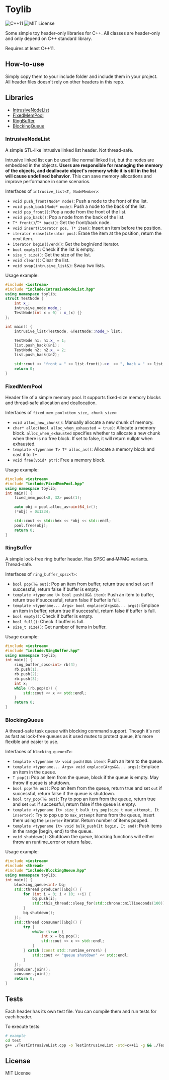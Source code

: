 # Toylib

![C++11](https://img.shields.io/badge/C%2B%2B-11-blue?logo=c%2B%2B)
![MIT License](https://img.shields.io/badge/License-MIT-green)

Some simple toy header-only libraries for C++. All classes are header-only and only depend on C++ standard library.

Requires at least C++11.

## How-to-use

Simply copy them to your include folder and include them in your project. All header files doesn't rely on other headers in this repo.

## Libraries

- [IntrusiveNodeList](#intrusivenodelist)
- [FixedMemPool](#fixedmempool)
- [RingBuffer](#ringbuffer)
- [BlockingQueue](#blockingqueue)

### IntrusiveNodeList

A simple STL-like intrusive linked list header. Not thread-safe.

Intrusive linked list can be used like normal linked list, but the nodes are embedded in the objects. **Users are responsible for managing the memory of the objects, and deallocate object's memory while it is still in the list will cause undefined behavior**. This can save memory allocations and improve performance in some scenarios.

Interfaces of `intrusive_list<T, NodeMember>`:

- `void push_front(Node* node)`: Push a node to the front of the list.
- `void push_back(Node* node)`: Push a node to the back of the list.
- `void pop_front()`: Pop a node from the front of the list.
- `void pop_back()`: Pop a node from the back of the list.
- `T* front()`/`T* back()`: Get the front/back node.
- `void insert(iterator pos, T* item)`: Insert an item before the position.
- `iterator erase(iterator pos)`: Erase the item at the position, return the next item.
- `iterator begin()/end()`: Get the begin/end iterator.
- `bool empty()`: Check if the list is empty.
- `size_t size()`: Get the size of the list.
- `void clear()`: Clear the list.
- `void swap(intrusive_list&)`: Swap two lists.

Usage example:

```C++
#include <iostream>
#include "include/IntrusiveNodeList.hpp"
using namespace toylib;
struct TestNode {
    int x_;
    intrusive_node node_;
    TestNode(int x = 0) : x_(x) {}
};

int main() {
    intrusive_list<TestNode, &TestNode::node_> list;
    
    TestNode n1; n1.x_ = 1;
    list.push_back(&n1);
    TestNode n2; n2.x_ = 2;
    list.push_back(&n2);

    std::cout << "front = " << list.front()->x_ << ", back = " << list.back()->x_ << std::endl;
    return 0;
}


```

### FixedMemPool

Header file of a simple memory pool. It supports fixed-size memory blocks and thread-safe allocation and deallocation.

Interfaces of `fixed_mem_pool<item_size, chunk_size>`:

- `void alloc_new_chunk()`: Manually allocate a new chunk of memory.
- `char* alloc(bool alloc_when_exhausted = true)`: Allocate a memory block. `alloc_when_exhausted` specifies whether to allocate a new chunk when there is no free block. If set to false, it will return nullptr when exhausted.
- `template <typename T> T* alloc_as()`: Allocate a memory block and cast it to T*.
- `void free(void* ptr)`: Free a memory block.

Usage example:

```C++
#include <iostream>
#include "include/FixedMemPool.hpp"
using namespace toylib;
int main() {
    fixed_mem_pool<8, 32> pool(1);

    auto obj = pool.alloc_as<uint64_t>();
    (*obj) = 0x1234;

    std::cout << std::hex << *obj << std::endl;
    pool.free(obj);
    return 0;
}
```

### RingBuffer

A simple lock-free ring buffer header. Has SPSC ~~and MPMC~~ variants. Thread-safe.

Interfaces of `ring_buffer_spsc<T>`:

- `bool pop(T& out)`: Pop an item from buffer, return true and set `out` if successful, return false if buffer is empty.
- `template <typename U> bool push(U&& item)`: Push an item to buffer, return true if successful, return false if buffer is full.
- `template <typename... Args> bool emplace(Args&&... args)`: Emplace an item in buffer, return true if successful, return false if buffer is full.
- `bool empty()`: Check if buffer is empty.
- `bool full()`: Check if buffer is full.
- `size_t size()`: Get number of items in buffer.

Usage example:

```C++
#include <iostream>
#include "include/RingBuffer.hpp"
using namespace toylib;
int main() {
    ring_buffer_spsc<int> rb(4);
    rb.push(1);
    rb.push(2);
    rb.push(3);
    int x;
    while (rb.pop(x)) {
        std::cout << x << std::endl;
    }
    return 0;
}
```

### BlockingQueue

A thread-safe task queue with blocking command support. Though it's not as fast as lock-free queues as it used mutex to protect queue, it's more flexible and easier to use.

Interfaces of `blocking_queue<T>`:

- `template <typename U> void push(U&& item)`: Push an item to the queue.
- `template <typename... Args> void emplace(Args&&... args)`: Emplace an item in the queue.
- `T pop()`: Pop an item from the queue, block if the queue is empty. May throw if queue is shutdown.
- `bool pop(T& out)`: Pop an item from the queue, return true and set `out` if successful, return false if the queue is shutdown.
- `bool try_pop(T& out)`: Try to pop an item from the queue, return true and set `out` if successful, return false if the queue is empty.
- `template <typename It> size_t bulk_try_pop(size_t max_attempt, It inserter)`: Try to pop up to `max_attempt` items from the queue, insert them using the `inserter` iterator. Return number of items popped.
- `template <typename It> void bulk_push(It begin, It end)`: Push items in the range [begin, end) to the queue.
- `void shutdown()`: Shutdown the queue, blocking functions will either throw an runtime_error or return false.

Usage example:

```C++
#include <iostream>
#include <thread>
#include "include/BlockingQueue.hpp"
using namespace toylib;
int main() {
    blocking_queue<int> bq;
    std::thread producer([&bq]() {
        for (int i = 0; i < 10; ++i) {
            bq.push(i);
            std::this_thread::sleep_for(std::chrono::milliseconds(100));
        }
        bq.shutdown();
    });
    std::thread consumer([&bq]() {
        try {
            while (true) {
                int x = bq.pop();
                std::cout << x << std::endl;
            }
        } catch (const std::runtime_error&) {
            std::cout << "queue shutdown" << std::endl;
        }
    });
    producer.join();
    consumer.join();
    return 0;
}
```

## Tests

Each header has its own test file. You can compile them and run tests for each header.

To execute tests:

```sh
# example
cd test
g++ ./TestIntrusiveList.cpp -o TestIntrusiveList -std=c++11 -g && ./TestIntrusiveList
```

## License

MIT License
